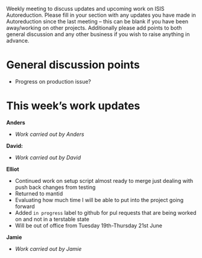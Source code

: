 Weekly meeting to discuss updates and upcoming work on ISIS Autoreduction.
Please fill in your section with any updates you have made in Autoreduction since the last meeting – this can be blank if you have been away/working on other projects. Additionally please add points to both general discussion and any other business if you wish to raise anything in advance. 

General discussion points
=========================
* Progress on production issue? 


This week’s work updates
========================

**Anders**
* *Work carried out by Anders* 

**David:**
* *Work carried out by David*

**Elliot**
* Continued work on setup script almost ready to merge just dealing with push back changes from testing
* Returned to mantid
* Evaluating how much time I will be able to put into the project going forward
* Added `in progress` label to github for pul requests that are being worked on and not in a terstable state
* Will be out of office from Tuesday 19th-Thursday 21st June

**Jamie**
* *Work carried out by Jamie*
